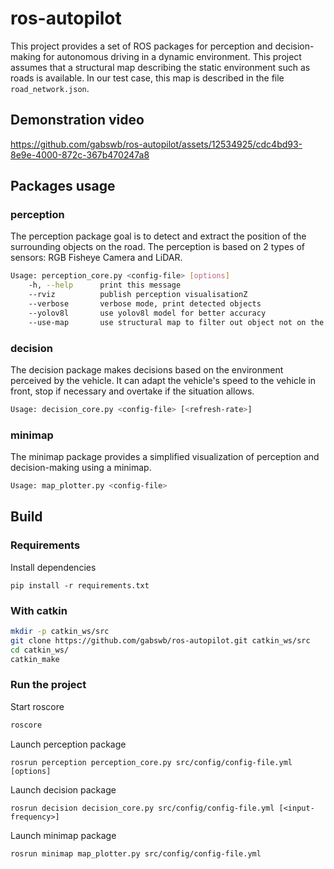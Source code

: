 # ros-autopilot
This project provides a set of ROS packages for perception and decision-making for autonomous driving in a dynamic environment. This project assumes that a structural map describing the static environment such as roads is available. In our test case, this map is described in the file `road_network.json`.
## Demonstration video


https://github.com/gabswb/ros-autopilot/assets/12534925/cdc4bd93-8e9e-4000-872c-367b470247a8



## Packages usage
### perception
The perception package goal is to detect and extract the position of the surrounding objects on the road. The perception is based on 2 types of sensors: RGB Fisheye Camera and LiDAR.
```sh
Usage: perception_core.py <config-file> [options]
    -h, --help      print this message
    --rviz          publish perception visualisationZ
    --verbose       verbose mode, print detected objects
    --yolov8l       use yolov8l model for better accuracy
    --use-map       use structural map to filter out object not on the road
```
### decision
The decision package makes decisions based on the environment perceived by the vehicle. It can adapt the vehicle's speed to the vehicle in front, stop if necessary and overtake if the situation allows.
```sh
Usage: decision_core.py <config-file> [<refresh-rate>]
```
### minimap
The minimap package provides a simplified visualization of perception and decision-making using a minimap.
```sh
Usage: map_plotter.py <config-file>
```
## Build
### Requirements
Install dependencies
```
pip install -r requirements.txt
```
### With catkin
```sh
mkdir -p catkin_ws/src
git clone https://github.com/gabswb/ros-autopilot.git catkin_ws/src
cd catkin_ws/
catkin_make
```
### Run the project
Start roscore
```sh
roscore
```
Launch perception package
```
rosrun perception perception_core.py src/config/config-file.yml [options]
```
Launch decision package
```
rosrun decision decision_core.py src/config/config-file.yml [<input-frequency>]
```
Launch minimap package
```
rosrun minimap map_plotter.py src/config/config-file.yml
```
